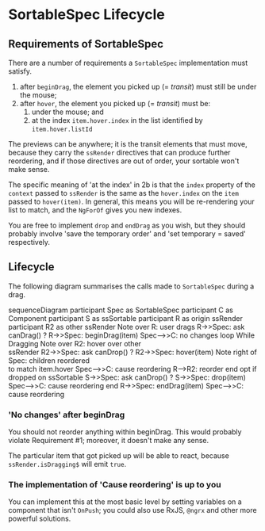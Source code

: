# SortableSpec Lifecycle

## Requirements of SortableSpec

There are a number of requirements a `SortableSpec` implementation must satisfy.

1. after `beginDrag`, the element you picked up (= *transit*) must still be 
   under the mouse;
2. after `hover`, the element you picked up (= *transit*) must be:
    1. under the mouse; and
    2. at the index `item.hover.index` in the list identified by 
       `item.hover.listId`

The previews can be anywhere; it is the transit elements that must move, 
because they carry the `ssRender` directives that can produce further 
reordering, and if those directives are out of order, your sortable won't make 
sense.

The specific meaning of 'at the index' in 2b is that the `index` property of 
the `context` passed to `ssRender` is the same as the `hover.index` on the 
`item` passed to `hover(item)`. In general, this means you will be re-rendering 
your list to match, and the `NgForOf` gives you new indexes.

You are free to implement `drop` and `endDrag` as you wish, but they should 
probably involve 'save the temporary order' and 'set temporary = saved' 
respectively.

## Lifecycle

The following diagram summarises the calls made to `SortableSpec` during a drag.

<div class="mermaid">
sequenceDiagram
    participant Spec as SortableSpec
    participant C as Component
    participant S as ssSortable
    participant R as origin ssRender
    participant R2 as other ssRender
    Note over R: user drags
    R->>Spec: ask canDrag() ?
    R->>Spec: beginDrag(item)
    Spec-->>C: no changes
    loop While Dragging
        Note over R2: hover over other<br/>ssRender
        R2->>Spec: ask canDrop() ?
        R2->>Spec: hover(item)
        Note right of Spec: children reordered<br/> to match item.hover
        Spec-->>C: cause reordering
        R-->R2: reorder
    end
    opt if dropped on ssSortable
        S->>Spec: ask canDrop() ?
        S->>Spec: drop(item)
        Spec-->>C: cause reordering
    end
    R->>Spec: endDrag(item)
    Spec-->>C: cause reordering
</div>
<script src="../media/mermaid.min.js"></script>
<script>mermaid.initialize({startOnLoad:true});</script>

### 'No changes' after beginDrag

You should not reorder anything within beginDrag. This would probably violate 
Requirement #1; moreover, it doesn't make any sense.

The particular item that got picked up will be able to react, because 
`ssRender.isDragging$` will emit `true`.

### The implementation of 'Cause reordering' is up to you

You can implement this at the most basic level by setting variables on a 
component that isn't `OnPush`; you could also use RxJS, `@ngrx` and other more 
powerful solutions.
